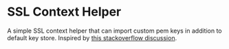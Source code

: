 # SSL Context Helper

A simple SSL context helper that can import custom pem keys in addition to default key store. Inspired by [this stackoverflow discussion](https://stackoverflow.com/questions/24555890/using-a-custom-truststore-in-java-as-well-as-the-default-one).

